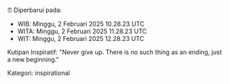 ⏰ Diperbarui pada:
- WIB: Minggu, 2 Februari 2025 10.28.23 UTC
- WITA: Minggu, 2 Februari 2025 11.28.23 UTC
- WIT: Minggu, 2 Februari 2025 12.28.23 UTC

Kutipan Inspiratif:
"Never give up. There is no such thing as an ending, just a new beginning."


Kategori: inspirational

